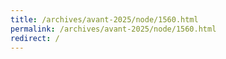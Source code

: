 ```yaml
---
title: /archives/avant-2025/node/1560.html
permalink: /archives/avant-2025/node/1560.html
redirect: /
---
```

